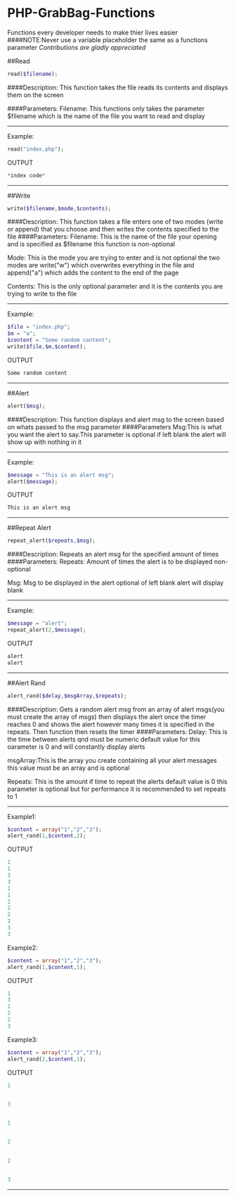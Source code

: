 # PHP-GrabBag-Functions
Functions every developer needs to make thier lives easier
####NOTE:Never use a variable placeholder the same as a functions parameter
*Contributions are gladly appreciated*

<script async src="paypal-button.min.js?merchant=deathcrow4561@gmail.com"
    data-button="donate"
    data-type="form"
    data-name="My donation"
    data-amount="1.00"
></script>

##Read
```php
read($filename);
```
####Description:
This function takes the file reads its contents and displays them on the screen

####Parameters:
Filename:
This functions only takes the parameter $filename which is the name of the file you want to read and display
***
Example:
```php
read("index.php");
```
OUTPUT
```php
*index code*
```
***

##Write
```php
write($filename,$mode,$contents);
```
####Description:
This function takes a file enters one of two modes (write or append) that you choose and then writes the contents specified to the file
####Parameters:
Filename:
This is the name of the file your opening and is specified as $filename this function is non-optional

Mode:
This is the mode you are trying to enter and is not optional the two modes are write("w") which overwrites everything in the file and append("a") which adds the content to the end of the page

Contents:
This is the only optional parameter and it is the contents you are trying to write to the file
***
Example:
```php
$file = "index.php";
$m = "a";
$content = "Some random content";
write($file,$m,$content);
```
OUTPUT
```php
Some random content
```
***

##Alert
```php
alert($msg);
```
####Description:
This function displays and alert msg to the screen based on whats passed to the msg parameter
####Parameters
Msg:This is what you want the alert to say.This parameter is optional if left blank the alert will show up with nothing in it
***
Example:
```php
$message = "This is an alert msg";
alert($message);
```
OUTPUT
```php
This is an alert msg
```
***

##Repeat Alert
```php
repeat_alert($repeats,$msg);
```
####Description:
Repeats an alert msg for the specified amount of times
####Parameters:
Repeats: Amount of times the alert is to be displayed non-optional

Msg: Msg to be displayed in the alert optional of left blank alert will display blank
***
Example:
```php
$message = "alert";
repeat_alert(2,$message);
```
OUTPUT
```php
alert
alert
```
***
##Alert Rand
```php
alert_rand($delay,$msgArray,$repeats);
```

####Description:
Gets a random alert msg from an array of alert msgs(you must create the array of msgs) then displays the alert once the timer reaches 0 and shows the alert however many times it is specified in the repeats. Then function then resets the timer
####Parameters:
Delay: This is the time between alerts qnd must be numeric default value for this oarameter is 0 and will constantly display alerts

msgArray:This is the array you create containing all your alert messages this value must be an array and is optional

Repeats: This is the amount if time to repeat the alerts default value is 0 this parameter is optional but for performance it is recommended to set repeats to 1
***
Example1:
```php
$content = array("1","2","3");
alert_rand(1,$content,2);
```
OUTPUT
```php
1
1
3
3
1
1
2
2
2
2
3
3
```
Example2:
```php
$content = array("1","2","3");
alert_rand(1,$content,1);
```
OUTPUT
```php
1
3
1
2
2
3
```
Example3:
```php
$content = array("1","2","3");
alert_rand(2,$content,1);
```
OUTPUT
```php
1


3


1


2


2


3
```
***